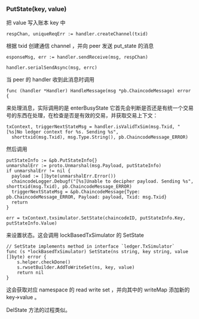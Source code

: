 ### PutState(key, value)    
把 value 写入账本 key 中     

    respChan, uniqueReqErr := handler.createChannel(txid)

根据 txid 创建通信 channel ，并向 peer 发送 put_state 的消息

    esponseMsg, err := handler.sendReceive(msg, respChan)

    handler.serialSendAsync(msg, errc)

当 peer 的 handler 收到此消息时调用     

    func (handler *Handler) HandleMessage(msg *pb.ChaincodeMessage) error {

来处理消息，实际调用的是 enterBusyState 它首先会判断是否还是有统一个交易号的东西在处理，在检查是否是有效的交易，并获取交易上下文：

    txContext, triggerNextStateMsg = handler.isValidTxSim(msg.Txid, "[%s]No ledger context for %s. Sending %s",
      shorttxid(msg.Txid), msg.Type.String(), pb.ChaincodeMessage_ERROR)

然后调用

    putStateInfo := &pb.PutStateInfo{}
    unmarshalErr := proto.Unmarshal(msg.Payload, putStateInfo)
    if unmarshalErr != nil {
      payload := []byte(unmarshalErr.Error())
      chaincodeLogger.Debugf("[%s]Unable to decipher payload. Sending %s", shorttxid(msg.Txid), pb.ChaincodeMessage_ERROR)
      triggerNextStateMsg = &pb.ChaincodeMessage{Type: pb.ChaincodeMessage_ERROR, Payload: payload, Txid: msg.Txid}
      return
    }

    err = txContext.txsimulator.SetState(chaincodeID, putStateInfo.Key, putStateInfo.Value)

来设置状态。这会调用 lockBasedTxSimulator 的 SetState

    // SetState implements method in interface `ledger.TxSimulator`
    func (s *lockBasedTxSimulator) SetState(ns string, key string, value []byte) error {
        s.helper.checkDone()
        s.rwsetBuilder.AddToWriteSet(ns, key, value)
        return nil
    }

这会获取对应 namespace 的 read write set ，并向其中的 writeMap 添加新的 key->value 。

DelState 方法的过程类似。
